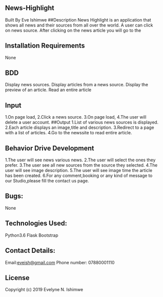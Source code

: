 ## News-Highlight
Built By Eve Ishimwe
##Description
News Highlight is an application that shows all news and their sources from all over the world. A user can click on news source. After clicking on the news article you will go to the  
## Installation Requirements
None
## BDD
Display news sources.
Display articles from a news source.
Display the preview of an article.
Read an entire article
## Input
1.On page load,
2.Click a news source.
3.On page load,
4.The user will delete a user account.
##Output
1.List of various news sources is displayed.
2.Each article displays an image,title and description.
3.Redirect to a page with a list of articles.
4.Go to the newssite to read entire article.
## Behavior Drive Development
1.The user will see news various news.
2.The user will select the ones they prefer.
3.The user see all new sources from the source they selected.
4.The user will see image description.
5.The user will see  image time the article has been created.
6.For any comment,booking or any kind of message to our Studio,please fill the contact us page.
## Bugs:
None
## Technologies Used:
Python3.6
Flask
Bootstrap
## Contact Details:
Email:eveish@gmail.com
Phone number: 07880001110
## License
Copyright (c) 2019 Evelyne N. Ishimwe